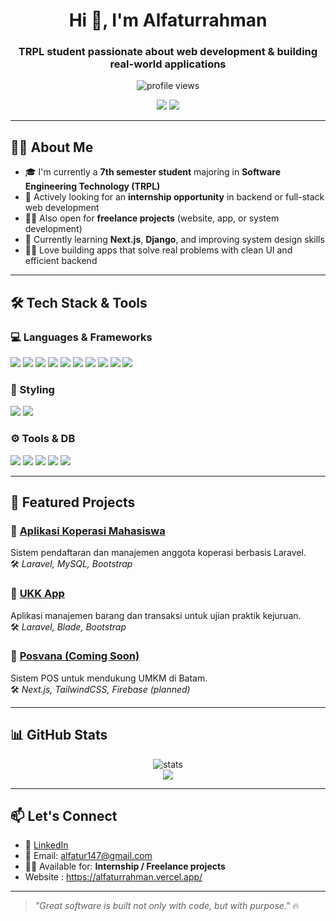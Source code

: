 <h1 align="center">Hi 👋, I'm Alfaturrahman</h1>
<h3 align="center">TRPL student passionate about web development & building real-world applications</h3>

<p align="center">
  <img src="https://komarev.com/ghpvc/?username=Alfaturrahman&label=Profile%20views&color=0e75b6&style=flat" alt="profile views" />
</p>

<p align="center">
  <img src="https://img.shields.io/badge/Ready%20for-Internship-blue?style=flat&logo=internship&logoColor=white" />
  <img src="https://img.shields.io/badge/Open%20to-Freelance%20Work-orange?style=flat&logo=freelancer" />
</p>

---

## 👨‍💻 About Me

- 🎓 I'm currently a **7th semester student** majoring in **Software Engineering Technology (TRPL)**
- 💼 Actively looking for an **internship opportunity** in backend or full-stack web development  
- 🧑‍💻 Also open for **freelance projects** (website, app, or system development)
- 🌱 Currently learning **Next.js**, **Django**, and improving system design skills
- 🧑‍🔬 Love building apps that solve real problems with clean UI and efficient backend

---

## 🛠️ Tech Stack & Tools

### 💻 Languages & Frameworks
<p>
  <img src="https://img.shields.io/badge/PHP-777BB4?style=flat&logo=php&logoColor=white" />
  <img src="https://img.shields.io/badge/Laravel-F55247?style=flat&logo=laravel&logoColor=white" />
  <img src="https://img.shields.io/badge/Java-007396?style=flat&logo=java&logoColor=white" />
  <img src="https://img.shields.io/badge/Spring Boot-6DB33F?style=flat&logo=spring-boot&logoColor=white" />
  <img src="https://img.shields.io/badge/Django-092E20?style=flat&logo=django&logoColor=white" />
  <img src="https://img.shields.io/badge/JavaScript-F7DF1E?style=flat&logo=javascript&logoColor=black" />
  <img src="https://img.shields.io/badge/React-61DAFB?style=flat&logo=react&logoColor=black" />
  <img src="https://img.shields.io/badge/Next.js-000000?style=flat&logo=nextdotjs&logoColor=white" />
  <img src="https://img.shields.io/badge/Flutter-02569B?style=flat&logo=flutter&logoColor=white" />
  <img src="https://img.shields.io/badge/Firebase-FFCA28?style=flat&logo=firebase&logoColor=black" />
</p>

### 🎨 Styling
<p>
  <img src="https://img.shields.io/badge/Tailwind_CSS-38B2AC?style=flat&logo=tailwind-css&logoColor=white" />
  <img src="https://img.shields.io/badge/Bootstrap-563D7C?style=flat&logo=bootstrap&logoColor=white" />
</p>

### ⚙️ Tools & DB
<p>
  <img src="https://img.shields.io/badge/MySQL-4479A1?style=flat&logo=mysql&logoColor=white" />
  <img src="https://img.shields.io/badge/PostgreSQL-336791?style=flat&logo=postgresql&logoColor=white" />
  <img src="https://img.shields.io/badge/Git-F05032?style=flat&logo=git&logoColor=white" />
  <img src="https://img.shields.io/badge/GitHub-181717?style=flat&logo=github&logoColor=white" />
  <img src="https://img.shields.io/badge/VS Code-007ACC?style=flat&logo=visual-studio-code&logoColor=white" />
</p>

---

## 🚀 Featured Projects

### 📌 [Aplikasi Koperasi Mahasiswa](https://github.com/Alfaturrahman/koperasi)
Sistem pendaftaran dan manajemen anggota koperasi berbasis Laravel.  
🛠️ *Laravel, MySQL, Bootstrap*  

### 📌 [UKK App](https://github.com/Alfaturrahman/ukk)  
Aplikasi manajemen barang dan transaksi untuk ujian praktik kejuruan.  
🛠️ *Laravel, Blade, Bootstrap*

### 📌 [Posvana (Coming Soon)](https://github.com/Alfaturrahman/posvana)  
Sistem POS untuk mendukung UMKM di Batam.  
🛠️ *Next.js, TailwindCSS, Firebase (planned)*

---

## 📊 GitHub Stats

<p align="center">
  <img src="https://github-readme-stats.vercel.app/api?username=Alfaturrahman&show_icons=true&theme=default" alt="stats" />
  <br />
  <img src="https://github-readme-stats.vercel.app/api/top-langs/?username=Alfaturrahman&layout=compact&theme=default" />
</p>

---

## 📫 Let's Connect

- 💼 [LinkedIn](https://linkedin.com/in/alfaturrahman)  
- 📧 Email: alfatur147@gmail.com  
- 🧑‍💻 Available for: **Internship / Freelance projects**
- Website : https://alfaturrahman.vercel.app/

---

> _"Great software is built not only with code, but with purpose."_ 🔥
